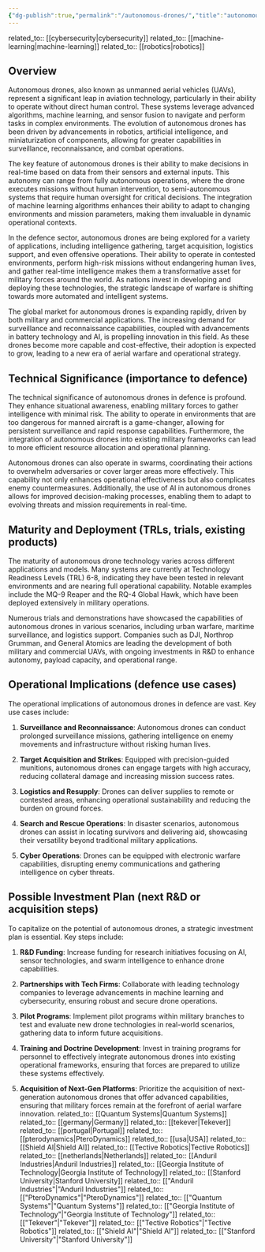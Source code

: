 ```yaml
---
{"dg-publish":true,"permalink":"/autonomous-drones/","title":"autonomous drones","tags":["autonomous","aviation","drones","tech","trl-6"]}
---
```



related_to:: [[cybersecurity\|cybersecurity]]
related_to:: [[machine-learning\|machine-learning]]
related_to:: [[robotics\|robotics]]

## Overview
Autonomous drones, also known as unmanned aerial vehicles (UAVs), represent a significant leap in aviation technology, particularly in their ability to operate without direct human control. These systems leverage advanced algorithms, machine learning, and sensor fusion to navigate and perform tasks in complex environments. The evolution of autonomous drones has been driven by advancements in robotics, artificial intelligence, and miniaturization of components, allowing for greater capabilities in surveillance, reconnaissance, and combat operations.

The key feature of autonomous drones is their ability to make decisions in real-time based on data from their sensors and external inputs. This autonomy can range from fully autonomous operations, where the drone executes missions without human intervention, to semi-autonomous systems that require human oversight for critical decisions. The integration of machine learning algorithms enhances their ability to adapt to changing environments and mission parameters, making them invaluable in dynamic operational contexts.

In the defence sector, autonomous drones are being explored for a variety of applications, including intelligence gathering, target acquisition, logistics support, and even offensive operations. Their ability to operate in contested environments, perform high-risk missions without endangering human lives, and gather real-time intelligence makes them a transformative asset for military forces around the world. As nations invest in developing and deploying these technologies, the strategic landscape of warfare is shifting towards more automated and intelligent systems.

The global market for autonomous drones is expanding rapidly, driven by both military and commercial applications. The increasing demand for surveillance and reconnaissance capabilities, coupled with advancements in battery technology and AI, is propelling innovation in this field. As these drones become more capable and cost-effective, their adoption is expected to grow, leading to a new era of aerial warfare and operational strategy.

## Technical Significance (importance to defence)
The technical significance of autonomous drones in defence is profound. They enhance situational awareness, enabling military forces to gather intelligence with minimal risk. The ability to operate in environments that are too dangerous for manned aircraft is a game-changer, allowing for persistent surveillance and rapid response capabilities. Furthermore, the integration of autonomous drones into existing military frameworks can lead to more efficient resource allocation and operational planning.

Autonomous drones can also operate in swarms, coordinating their actions to overwhelm adversaries or cover larger areas more effectively. This capability not only enhances operational effectiveness but also complicates enemy countermeasures. Additionally, the use of AI in autonomous drones allows for improved decision-making processes, enabling them to adapt to evolving threats and mission requirements in real-time.

## Maturity and Deployment (TRLs, trials, existing products)
The maturity of autonomous drone technology varies across different applications and models. Many systems are currently at Technology Readiness Levels (TRL) 6-8, indicating they have been tested in relevant environments and are nearing full operational capability. Notable examples include the MQ-9 Reaper and the RQ-4 Global Hawk, which have been deployed extensively in military operations.

Numerous trials and demonstrations have showcased the capabilities of autonomous drones in various scenarios, including urban warfare, maritime surveillance, and logistics support. Companies such as DJI, Northrop Grumman, and General Atomics are leading the development of both military and commercial UAVs, with ongoing investments in R&D to enhance autonomy, payload capacity, and operational range.

## Operational Implications (defence use cases)
The operational implications of autonomous drones in defence are vast. Key use cases include:

1. **Surveillance and Reconnaissance**: Autonomous drones can conduct prolonged surveillance missions, gathering intelligence on enemy movements and infrastructure without risking human lives.
   
2. **Target Acquisition and Strikes**: Equipped with precision-guided munitions, autonomous drones can engage targets with high accuracy, reducing collateral damage and increasing mission success rates.

3. **Logistics and Resupply**: Drones can deliver supplies to remote or contested areas, enhancing operational sustainability and reducing the burden on ground forces.

4. **Search and Rescue Operations**: In disaster scenarios, autonomous drones can assist in locating survivors and delivering aid, showcasing their versatility beyond traditional military applications.

5. **Cyber Operations**: Drones can be equipped with electronic warfare capabilities, disrupting enemy communications and gathering intelligence on cyber threats.

## Possible Investment Plan (next R&D or acquisition steps)
To capitalize on the potential of autonomous drones, a strategic investment plan is essential. Key steps include:

1. **R&D Funding**: Increase funding for research initiatives focusing on AI, sensor technologies, and swarm intelligence to enhance drone capabilities.

2. **Partnerships with Tech Firms**: Collaborate with leading technology companies to leverage advancements in machine learning and cybersecurity, ensuring robust and secure drone operations.

3. **Pilot Programs**: Implement pilot programs within military branches to test and evaluate new drone technologies in real-world scenarios, gathering data to inform future acquisitions.

4. **Training and Doctrine Development**: Invest in training programs for personnel to effectively integrate autonomous drones into existing operational frameworks, ensuring that forces are prepared to utilize these systems effectively.

5. **Acquisition of Next-Gen Platforms**: Prioritize the acquisition of next-generation autonomous drones that offer advanced capabilities, ensuring that military forces remain at the forefront of aerial warfare innovation.
related_to:: [[Quantum Systems\|Quantum Systems]]
related_to:: [[germany\|Germany]]
related_to:: [[tekever\|Tekever]]
related_to:: [[portugal\|Portugal]]
related_to:: [[pterodynamics\|PteroDynamics]]
related_to:: [[usa\|USA]]
related_to:: [[Shield AI\|Shield AI]]
related_to:: [[Tective Robotics\|Tective Robotics]]
related_to:: [[netherlands\|Netherlands]]
related_to:: [[Anduril Industries\|Anduril Industries]]
related_to:: [[Georgia Institute of Technology\|Georgia Institute of Technology]]
related_to:: [[Stanford University\|Stanford University]]
related_to:: [["Anduril Industries"\|"Anduril Industries"]]
related_to:: [["PteroDynamics"\|"PteroDynamics"]]
related_to:: [["Quantum Systems"\|"Quantum Systems"]]
related_to:: [["Georgia Institute of Technology"\|"Georgia Institute of Technology"]]
related_to:: [["Tekever"\|"Tekever"]]
related_to:: [["Tective Robotics"\|"Tective Robotics"]]
related_to:: [["Shield AI"\|"Shield AI"]]
related_to:: [["Stanford University"\|"Stanford University"]]
